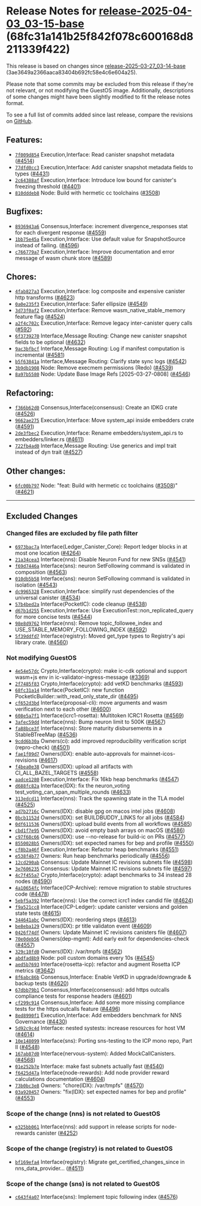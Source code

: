 Release Notes for [**release-2025-04-03\_03-15-base**](https://github.com/dfinity/ic/tree/release-2025-04-03_03-15-base) (68fc31a141b25f842f078c600168d8211339f422)
===================================================================================================================================================================

This release is based on changes since [release-2025-03-27\_03-14-base](https://dashboard.internetcomputer.org/release/3ae3649a2366aaca83404b692fc58e4c6e604a25) (3ae3649a2366aaca83404b692fc58e4c6e604a25).

Please note that some commits may be excluded from this release if they're not relevant, or not modifying the GuestOS image. Additionally, descriptions of some changes might have been slightly modified to fit the release notes format.

To see a full list of commits added since last release, compare the revisions on [GitHub](https://github.com/dfinity/ic/compare/release-2025-03-27_03-14-base...release-2025-04-03_03-15-base).

Features:
---------

* [`7f009d854`](https://github.com/dfinity/ic/commit/7f009d854) Execution,Interface: Read canister snapshot metadata ([#4514](https://github.com/dfinity/ic/pull/4514))
* [`77dfd0cc3`](https://github.com/dfinity/ic/commit/77dfd0cc3) Execution,Interface: Add canister snapshot metadata fields to types ([#4431](https://github.com/dfinity/ic/pull/4431))
* [`2c64388af`](https://github.com/dfinity/ic/commit/2c64388af) Execution,Interface: Introduce low bound for canister's freezing threshold ([#4401](https://github.com/dfinity/ic/pull/4401))
* [`810dddeb8`](https://github.com/dfinity/ic/commit/810dddeb8) Node: Build with hermetic cc toolchains ([#3508](https://github.com/dfinity/ic/pull/3508))

Bugfixes:
---------

* [`8936943a6`](https://github.com/dfinity/ic/commit/8936943a6) Consensus,Interface: increment divergence\_responses stat for each divergent response ([#4559](https://github.com/dfinity/ic/pull/4559))
* [`1bb75e45a`](https://github.com/dfinity/ic/commit/1bb75e45a) Execution,Interface: Use default value for SnapshotSource instead of failing. ([#4596](https://github.com/dfinity/ic/pull/4596))
* [`c766779a7`](https://github.com/dfinity/ic/commit/c766779a7) Execution,Interface: Improve documentation and error message of wasm chunk store ([#4589](https://github.com/dfinity/ic/pull/4589))

Chores:
-------

* [`4fab827a3`](https://github.com/dfinity/ic/commit/4fab827a3) Execution,Interface: log composite and expensive canister http transforms ([#4623](https://github.com/dfinity/ic/pull/4623))
* [`0a0e235f3`](https://github.com/dfinity/ic/commit/0a0e235f3) Execution,Interface: Safer ellipsize ([#4549](https://github.com/dfinity/ic/pull/4549))
* [`3d73f0af2`](https://github.com/dfinity/ic/commit/3d73f0af2) Execution,Interface: Remove wasm\_native\_stable\_memory feature flag ([#4524](https://github.com/dfinity/ic/pull/4524))
* [`a2f4c702c`](https://github.com/dfinity/ic/commit/a2f4c702c) Execution,Interface: Remove legacy inter-canister query calls ([#592](https://github.com/dfinity/ic/pull/592))
* [`6f3739270`](https://github.com/dfinity/ic/commit/6f3739270) Interface,Message Routing: Change new canister snapshot fields to be optional ([#4632](https://github.com/dfinity/ic/pull/4632))
* [`9ac3bfbcf`](https://github.com/dfinity/ic/commit/9ac3bfbcf) Interface,Message Routing: Log if manifest computation is incremental ([#4581](https://github.com/dfinity/ic/pull/4581))
* [`b5f63841a`](https://github.com/dfinity/ic/commit/b5f63841a) Interface,Message Routing: Clarify state sync logs ([#4542](https://github.com/dfinity/ic/pull/4542))
* [`3b9db1908`](https://github.com/dfinity/ic/commit/3b9db1908) Node: Remove execmem permissions (Redo) ([#4539](https://github.com/dfinity/ic/pull/4539))
* [`8a97b5580`](https://github.com/dfinity/ic/commit/8a97b5580) Node: Update Base Image Refs [2025-03-27-0808] ([#4546](https://github.com/dfinity/ic/pull/4546))

Refactoring:
------------

* [`f366b62d0`](https://github.com/dfinity/ic/commit/f366b62d0) Consensus,Interface(consensus): Create an IDKG crate ([#4526](https://github.com/dfinity/ic/pull/4526))
* [`9662ae275`](https://github.com/dfinity/ic/commit/9662ae275) Execution,Interface: Move system\_api inside embedders crate ([#4591](https://github.com/dfinity/ic/pull/4591))
* [`2de3fbec2`](https://github.com/dfinity/ic/commit/2de3fbec2) Execution,Interface: Rename embedders/system\_api.rs to embedders/linker.rs ([#4611](https://github.com/dfinity/ic/pull/4611))
* [`722fb4ad0`](https://github.com/dfinity/ic/commit/722fb4ad0) Interface,Message Routing: Use generics and impl trait instead of dyn trait ([#4527](https://github.com/dfinity/ic/pull/4527))

Other changes:
--------------

* [`6fc00b797`](https://github.com/dfinity/ic/commit/6fc00b797) Node: "feat: Build with hermetic cc toolchains ([#3508](https://github.com/dfinity/ic/pull/3508))" ([#4621](https://github.com/dfinity/ic/pull/4621))

-------------------------------------------

## Excluded Changes

### Changed files are excluded by file path filter
* [`6973bac7a`](https://github.com/dfinity/ic/commit/6973bac7a) Interface(Ledger\_Canister\_Core): Report ledger blocks in at most one location ([#4264](https://github.com/dfinity/ic/pull/4264))
* [`21a34cea3`](https://github.com/dfinity/ic/commit/21a34cea3) Interface(nns): Disable Neuron Fund for new SNSs ([#4541](https://github.com/dfinity/ic/pull/4541))
* [`f69d7446a`](https://github.com/dfinity/ic/commit/f69d7446a) Interface(sns): neuron SetFollowing command is validated in composition ([#4563](https://github.com/dfinity/ic/pull/4563))
* [`010db5b58`](https://github.com/dfinity/ic/commit/010db5b58) Interface(sns): neuron SetFollowing command is validated in isolation ([#4543](https://github.com/dfinity/ic/pull/4543))
* [`dc9965328`](https://github.com/dfinity/ic/commit/dc9965328) Execution,Interface: simplify rust dependencies of the universal canister ([#4534](https://github.com/dfinity/ic/pull/4534))
* [`57b4bed2a`](https://github.com/dfinity/ic/commit/57b4bed2a) Interface(PocketIC): code cleanup ([#4538](https://github.com/dfinity/ic/pull/4538))
* [`d67b1d255`](https://github.com/dfinity/ic/commit/d67b1d255) Execution,Interface: Use ExecutionTest::non\_replicated\_query for more concise tests ([#4544](https://github.com/dfinity/ic/pull/4544))
* [`98e8d9762`](https://github.com/dfinity/ic/commit/98e8d9762) Interface(nns): Remove topic\_followee\_index and USE\_STABLE\_MEMORY\_FOLLOWING\_INDEX ([#4592](https://github.com/dfinity/ic/pull/4592))
* [`5f39ddfd7`](https://github.com/dfinity/ic/commit/5f39ddfd7) Interface(registry): Moved get\_type types to Registry's api library crate. ([#4560](https://github.com/dfinity/ic/pull/4560))

### Not modifying GuestOS
* [`4e54e57dc`](https://github.com/dfinity/ic/commit/4e54e57dc) Crypto,Interface(crypto): make ic-cdk optional and support wasm+js env in ic-validator-ingress-message ([#3369](https://github.com/dfinity/ic/pull/3369))
* [`2f7485f83`](https://github.com/dfinity/ic/commit/2f7485f83) Crypto,Interface(crypto): add vetKD benchmarks ([#4593](https://github.com/dfinity/ic/pull/4593))
* [`68fc31a14`](https://github.com/dfinity/ic/commit/68fc31a14) Interface(PocketIC): new function PocketIcBuilder::with\_read\_only\_state\_dir ([#4495](https://github.com/dfinity/ic/pull/4495))
* [`cf652d3bd`](https://github.com/dfinity/ic/commit/cf652d3bd) Interface(proposal-cli): move arguments and wasm verification next to each other ([#4600](https://github.com/dfinity/ic/pull/4600))
* [`608e5a7f1`](https://github.com/dfinity/ic/commit/608e5a7f1) Interface(icrc1-rosetta): Multitoken ICRC1 Rosetta ([#4569](https://github.com/dfinity/ic/pull/4569))
* [`3afec59dd`](https://github.com/dfinity/ic/commit/3afec59dd) Interface(nns): Bump neuron limit to 500K ([#4567](https://github.com/dfinity/ic/pull/4567))
* [`fa88bce3f`](https://github.com/dfinity/ic/commit/fa88bce3f) Interface(nns): Store maturity disbursements in a StableBTreeMap ([#4536](https://github.com/dfinity/ic/pull/4536))
* [`9cdd6b30a`](https://github.com/dfinity/ic/commit/9cdd6b30a) Owners(ci): add improved reproducibility verification script (repro-check) ([#4501](https://github.com/dfinity/ic/pull/4501))
* [`fae1f09d7`](https://github.com/dfinity/ic/commit/fae1f09d7) Owners(IDX): enable auto-approvals for mainnet-icos-revisions ([#4617](https://github.com/dfinity/ic/pull/4617))
* [`f4bea0e38`](https://github.com/dfinity/ic/commit/f4bea0e38) Owners(IDX): upload all artifacts with CI\_ALL\_BAZEL\_TARGETS ([#4558](https://github.com/dfinity/ic/pull/4558))
* [`aadce1280`](https://github.com/dfinity/ic/commit/aadce1280) Execution,Interface: Fix 16kb heap benchmarks ([#4547](https://github.com/dfinity/ic/pull/4547))
* [`d688fc82a`](https://github.com/dfinity/ic/commit/d688fc82a) Interface(IDX): fix the neuron\_voting test\_voting\_can\_span\_multiple\_rounds ([#4633](https://github.com/dfinity/ic/pull/4633))
* [`313edcd11`](https://github.com/dfinity/ic/commit/313edcd11) Interface(nns): Track the spawning state in the TLA model ([#4525](https://github.com/dfinity/ic/pull/4525))
* [`ad7b2716c`](https://github.com/dfinity/ic/commit/ad7b2716c) Owners(IDX): disable gpg on macos intel jobs ([#4608](https://github.com/dfinity/ic/pull/4608))
* [`0bcb1152d`](https://github.com/dfinity/ic/commit/0bcb1152d) Owners(IDX): set BUILDBUDDY\_LINKS for all jobs ([#4584](https://github.com/dfinity/ic/pull/4584))
* [`0df611536`](https://github.com/dfinity/ic/commit/0df611536) Owners(IDX): upload build events from all workflows ([#4585](https://github.com/dfinity/ic/pull/4585))
* [`cbd1f7e95`](https://github.com/dfinity/ic/commit/cbd1f7e95) Owners(IDX): avoid empty bash arrays on macOS ([#4586](https://github.com/dfinity/ic/pull/4586))
* [`c97f68c66`](https://github.com/dfinity/ic/commit/c97f68c66) Owners(IDX): use --no-release for build-ic on PRs ([#4577](https://github.com/dfinity/ic/pull/4577))
* [`8550028b5`](https://github.com/dfinity/ic/commit/8550028b5) Owners(IDX): set expected names for bep and profile ([#4550](https://github.com/dfinity/ic/pull/4550))
* [`cf8b2a46f`](https://github.com/dfinity/ic/commit/cf8b2a46f) Execution,Interface: Refactor heap benchmarks ([#4551](https://github.com/dfinity/ic/pull/4551))
* [`e538f4b77`](https://github.com/dfinity/ic/commit/e538f4b77) Owners: Run heap benchmarks periodically ([#4556](https://github.com/dfinity/ic/pull/4556))
* [`12cd290ab`](https://github.com/dfinity/ic/commit/12cd290ab) Consensus: Update Mainnet IC revisions subnets file ([#4598](https://github.com/dfinity/ic/pull/4598))
* [`3e7606235`](https://github.com/dfinity/ic/commit/3e7606235) Consensus: Update Mainnet IC revisions subnets file ([#4597](https://github.com/dfinity/ic/pull/4597))
* [`4c7f455a7`](https://github.com/dfinity/ic/commit/4c7f455a7) Crypto,Interface(crypto): adapt benchmarks to 34 instead 28 nodes ([#4590](https://github.com/dfinity/ic/pull/4590))
* [`4a10654fc`](https://github.com/dfinity/ic/commit/4a10654fc) Interface(ICP-Archive): remove migration to stable structures code ([#4478](https://github.com/dfinity/ic/pull/4478))
* [`5ebf5a392`](https://github.com/dfinity/ic/commit/5ebf5a392) Interface(nns): Use the correct icrc1 index candid file ([#4624](https://github.com/dfinity/ic/pull/4624))
* [`f9a521cc8`](https://github.com/dfinity/ic/commit/f9a521cc8) Interface(ICP-Ledger): update canister versions and golden state tests ([#4615](https://github.com/dfinity/ic/pull/4615))
* [`344641abc`](https://github.com/dfinity/ic/commit/344641abc) Owners(IDX): reordering steps ([#4613](https://github.com/dfinity/ic/pull/4613))
* [`be8eba129`](https://github.com/dfinity/ic/commit/be8eba129) Owners(IDX): pr title validaton event ([#4609](https://github.com/dfinity/ic/pull/4609))
* [`0426f74df`](https://github.com/dfinity/ic/commit/0426f74df) Owners: Update Mainnet IC revisions canisters file ([#4607](https://github.com/dfinity/ic/pull/4607))
* [`70e0deb56`](https://github.com/dfinity/ic/commit/70e0deb56) Owners(dep-mgmt): Add early exit for dependencies-check ([#4557](https://github.com/dfinity/ic/pull/4557))
* [`329c10fd0`](https://github.com/dfinity/ic/commit/329c10fd0) Owners(IDX): /var/tmpfs ([#4562](https://github.com/dfinity/ic/pull/4562))
* [`abdfad8b9`](https://github.com/dfinity/ic/commit/abdfad8b9) Node: poll custom domains every 10s ([#4545](https://github.com/dfinity/ic/pull/4545))
* [`aed5b7693`](https://github.com/dfinity/ic/commit/aed5b7693) Interface(rosetta-icp): refactor and augment Rosetta ICP metrics ([#3642](https://github.com/dfinity/ic/pull/3642))
* [`8f6abc86b`](https://github.com/dfinity/ic/commit/8f6abc86b) Consensus,Interface: Enable VetKD in upgrade/downgrade & backup tests ([#4620](https://github.com/dfinity/ic/pull/4620))
* [`67dbb79b1`](https://github.com/dfinity/ic/commit/67dbb79b1) Consensus,Interface(consensus): add https outcalls compliance tests for response headers ([#4601](https://github.com/dfinity/ic/pull/4601))
* [`cf299c914`](https://github.com/dfinity/ic/commit/cf299c914) Consensus,Interface: Add some more missing compliance tests for the https outcalls feature ([#4496](https://github.com/dfinity/ic/pull/4496))
* [`8ed8990f1`](https://github.com/dfinity/ic/commit/8ed8990f1) Execution,Interface: Add embedders benchmark for NNS Governance ([#4430](https://github.com/dfinity/ic/pull/4430))
* [`5d92c9c4d`](https://github.com/dfinity/ic/commit/5d92c9c4d) Interface: nested systests: increase resources for host VM ([#4614](https://github.com/dfinity/ic/pull/4614))
* [`10e148099`](https://github.com/dfinity/ic/commit/10e148099) Interface(sns): Porting sns-testing to the ICP mono repo, Part II ([#4548](https://github.com/dfinity/ic/pull/4548))
* [`167ab87d0`](https://github.com/dfinity/ic/commit/167ab87d0) Interface(nervous-system): Added MockCallCanisters. ([#4568](https://github.com/dfinity/ic/pull/4568))
* [`01e252b7e`](https://github.com/dfinity/ic/commit/01e252b7e) Interface: make fast subnets actually fast ([#4540](https://github.com/dfinity/ic/pull/4540))
* [`f6425d47a`](https://github.com/dfinity/ic/commit/f6425d47a) Interface(node-rewards): Add node provider reward calculations documentation ([#4604](https://github.com/dfinity/ic/pull/4604))
* [`73b0bc3e8`](https://github.com/dfinity/ic/commit/73b0bc3e8) Owners: "chore(IDX): /var/tmpfs" ([#4570](https://github.com/dfinity/ic/pull/4570))
* [`03a920457`](https://github.com/dfinity/ic/commit/03a920457) Owners: "fix(IDX): set expected names for bep and profile" ([#4553](https://github.com/dfinity/ic/pull/4553))

### Scope of the change (nns) is not related to GuestOS
* [`e325bb061`](https://github.com/dfinity/ic/commit/e325bb061) Interface(nns): add support in release scripts for node-rewards canister ([#4252](https://github.com/dfinity/ic/pull/4252))

### Scope of the change (registry) is not related to GuestOS
* [`bf169efa4`](https://github.com/dfinity/ic/commit/bf169efa4) Interface(registry): Migrate get\_certified\_changes\_since in nns\_data\_provider... ([#4511](https://github.com/dfinity/ic/pull/4511))

### Scope of the change (sns) is not related to GuestOS
* [`c643f4a07`](https://github.com/dfinity/ic/commit/c643f4a07) Interface(sns): Implement topic following index ([#4576](https://github.com/dfinity/ic/pull/4576))

